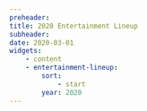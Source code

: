 ```yaml
---
preheader: 
title: 2020 Entertainment Lineup
subheader: 
date: 2020-03-01
widgets:
    - content
    - entertainment-lineup:
        sort: 
            - start
        year: 2020
---
```

